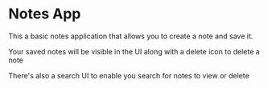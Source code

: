 # Notes App
This a basic notes application that allows you to create a note and save it.

Your saved notes will be visible in the UI along with a delete icon to delete a note

There's also a search UI to enable you search for notes to view or delete